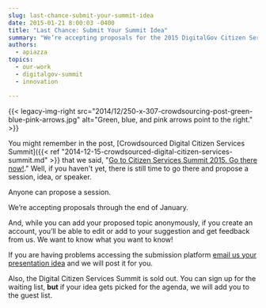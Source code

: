 ```yaml
---
slug: last-chance-submit-your-summit-idea
date: 2015-01-21 8:00:03 -0400
title: "Last Chance: Submit Your Summit Idea"
summary: "We’re accepting proposals for the 2015 DigitalGov Citizen Services Summit through the end of January."
authors:
  - apiazza
topics:
  - our-work
  - digitalgov-summit
  - innovation

---
```


{{< legacy-img-right src="2014/12/250-x-307-crowdsourcing-post-green-blue-pink-arrows.jpg" alt="Green, blue, and pink arrows point to the right." >}}

You might remember in the post, [Crowdsourced Digital Citizen Services Summit]({{< ref "2014-12-15-crowdsourced-digital-citizen-services-summit.md" >}} that we said, "[Go to Citizen Services Summit 2015. Go there now!](https://crowdhall.com/h/299/)." Well, if you haven't yet, there is still time to go there and propose a session, idea, or speaker.

Anyone can propose a session.

We’re accepting proposals through the end of January.

And, while you can add your proposed topic anonymously, if you create an account, you’ll be able to edit or add to your suggestion and get feedback from us. We want to know what you want to know!

If you are having problems accessing the submission platform <a href="mailto:digitalgov@gsa.gov?subject=Summit%20Presentation%20Idea" target="_blank">email us your presentation idea</a> and we will post it for you.

Also, the Digital Citizen Services Summit is sold out. You can sign up for the waiting list, **but** if your idea gets picked for the agenda, we will add you to the guest list.
